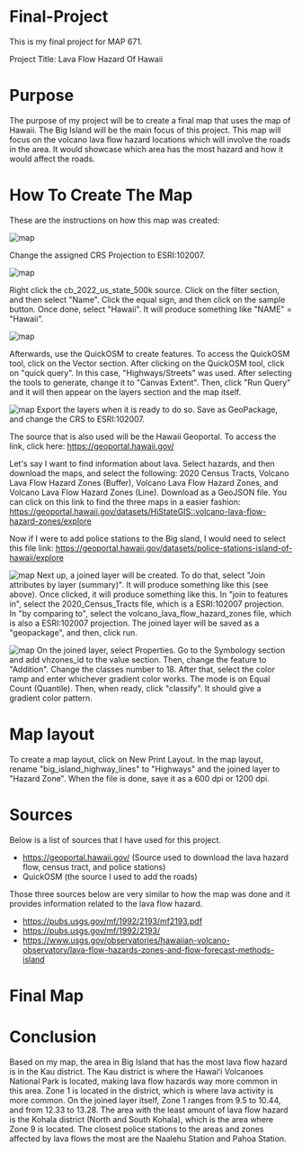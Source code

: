 # Final-Project

This is my final project for MAP 671.

Project Title: Lava Flow Hazard Of Hawaii

# Purpose

The purpose of my project will be to create a final map that uses the map of Hawaii. The Big Island will be the main focus of this project. This map will focus on the volcano lava flow hazard locations which will involve the roads in the area. It would showcase which area has the most hazard and how it would affect the roads.

# How To Create The Map
These are the instructions on how this map was created:

![map](Screenshots/crs_projection.png)

Change the assigned CRS Projection to ESRI:102007. 

![map](Screenshots/filter_hawaii.png)

Right click the cb_2022_us_state_500k source. Click on the filter section, and then select "Name". Click the equal sign, and then click on the sample button. Once done, select "Hawaii". It will produce something like "NAME" = "Hawaii".

![map](Screenshots/QuickOSM.png)

Afterwards, use the QuickOSM to create features. To access the QuickOSM tool, click on the Vector section. After clicking on the QuickOSM tool, click on "quick query".  In this case, "Highways/Streets" was used. After selecting the tools to generate, change it to "Canvas Extent". Then, click "Run Query" and it will then appear on the layers section and the map itself.

![map](Screenshots/export_layers.png)
Export the layers when it is ready to do so. Save as GeoPackage, and change the CRS to ESRI:102007.

The source that is also used will be the Hawaii Geoportal. To access the link, click here: https://geoportal.hawaii.gov/

Let's say I want to find information about lava. Select hazards, and then download the maps, and select the following: 2020 Census Tracts, Volcano Lava Flow Hazard Zones (Buffer), Volcano Lava Flow Hazard Zones, and Volcano Lava Flow Hazard Zones (Line). Download as a GeoJSON file. You can click on this link to find the three maps in a easier fashion: https://geoportal.hawaii.gov/datasets/HiStateGIS::volcano-lava-flow-hazard-zones/explore

Now if I were to add police stations to the Big sland, I would need to select this file link: https://geoportal.hawaii.gov/datasets/police-stations-island-of-hawaii/explore

![map](Screenshots/Join_attributes_by_location_summary.png)
Next up, a joined layer will be created. To do that, select "Join attributes by layer (summary)". It will produce something like this (see above). Once clicked, it will produce something like this. In "join to features in", select the 2020_Census_Tracts file, which is a ESRI:102007 projection. In "by comparing to", select the volcano_lava_flow_hazard_zones file, which is also a ESRI:102007 projection. The joined layer will be saved as a "geopackage", and then, click run.

![map](Screenshots/symbology.png)
On the joined layer, select Properties. Go to the Symbology section and add vhzones_id to the value section. Then, change the feature to "Addition". Change the classes number to 18. After that, select the color ramp and enter whichever gradient color works. The mode is on Equal Count (Quantile). Then, when ready, click "classify". It should give a gradient color pattern.

# Map layout
To create a map layout, click on New Print Layout. In the map layout, rename "big_island_highway_lines" to "Highways" and the joined layer to "Hazard Zone". When the file is done, save it as a 600 dpi or 1200 dpi.

# Sources
Below is a list of sources that I have used for this project.
* https://geoportal.hawaii.gov/ (Source used to download the lava hazard flow, census tract, and police stations)
* QuickOSM (the source I used to add the roads)

Those three sources below are very similar to how the map was done and it provides information related to the lava flow hazard.
* https://pubs.usgs.gov/mf/1992/2193/mf2193.pdf
* https://pubs.usgs.gov/mf/1992/2193/
* https://www.usgs.gov/observatories/hawaiian-volcano-observatory/lava-flow-hazards-zones-and-flow-forecast-methods-island

# Final Map

# Conclusion
Based on my map, the area in Big Island that has the most lava flow hazard is in the Kau district. The Kau district is where the Hawaiʻi Volcanoes National Park is located, making lava flow hazards way more common in this area. Zone 1 is located in the district, which is where lava activity is more common. On the joined layer itself, Zone 1 ranges from 9.5 to 10.44, and from 12.33 to 13.28. The area with the least amount of lava flow hazard is the Kohala district (North and South Kohala), which is the area where Zone 9 is located. The closest police stations to the areas and zones affected by lava flows the most are the Naalehu Station and Pahoa Station.